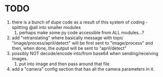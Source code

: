 # TODO

1. there is a bunch of dupe code as a result of this system of coding - splitting @all into smaller modules
   1. perhaps make some py code accessible from ALL modules...?
2. add "retranslating" where basically message with topic "image/process/april/detect" will be first sent to "image/process" and then, when done, the output will be sent to "april/detect"
3. possibly NOT decode/encode into/from base64 when sending/receiving images.
   1. put into image and then pass around that file
4. add a "camera" config section that has all the camera parameters in it.
